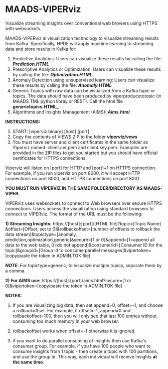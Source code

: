 # MAADS-VIPERviz

Visualize streaming insights over conventional web browers using HTTPS with websockets.

MAADS-VIPERviz is visualization technology to visualize streaming results from Kafka.  Specifically, HPDE will apply machine learning to streaming data and store results in Kafka for:
1)	Predictive Analytics:	Users can visualize these results by calling the file: **_Prediction.HTML_**
2)	Prescriptive Analytics or Optimization:	Users can visualize these results by calling the file: **_Optimization.HTML_**
3)	Anomaly Detection using unsupervised learning: Users can visualize these results by calling the file: **_Anomaly.HTML_**
4) Generic Topics with raw data can be visualized from a Kafka topic or topics. The data should have been produced by viperproducetotopic (in MAADS TML python libray or REST).  Call the html file **generictopics.HTML_**
5) Algorithms and Insights Management (AiMS): **_Aims.html_**

**INSTRUCTIONS:**
1) START: [viperviz binary] [host] [port]
2) Copy the contents of VIEWS.ZIP to the folder **_viperviz/vews_**
3) You must have server and client certificates in the same folder as Viperviz named: client.cer.pem and client.key.pem.  Examples are provided in the ZIP files to get you started but you should have official certificates for HTTPS connections.

Viperviz will listen on [port] for HTTP and [port]+1 on HTTPS connection.  For example, if you run viperviz on port 8000, it will accept HTTP connections on port 8000, and HTTPS connections on port 8001.

**YOU MUST RUN VIPERVIZ IN THE SAME FOLDER/DIRECTORY AS MAADS-VIPER.**

VIPERviz uses websockets to connect to Web browsers over secure HTTPS connections.   Users access the visualization using standard browsers to connect to VIPERviz.  The format of the URL must be the following:

**1) Streaming Insights:** https://[host]:[port]/[HTML file]?topic=[Topic Name] &offset=[Offset, set to 0]&rollbackoffset=[number of offsets to rollback the data stream]&topictype=[anomaly, prediction,optimization,generic]&secure=[1 or 0]&append=[1=append all data to the web table, 0=do not append]&consumerid=[Consumer ID for the topic]&groupid=[Group id to consume parallel messages]&vipertoken=[copy/paste the token in ADMIN.TOK file]

**_NOTE_**: For topictype=generic, to visualize multiple topics, separate them by a comma.

**2) For AIMS use:** https://[host]:[port]/aims.html?secure=[1 or 0]&vipertoken=[copy/paste the token in ADMIN.TOK file]

**NOTES:**
1) If you are visualizing big data, then set append=0, offset=-1, and choose a rollbackoffset.  For example, if offset=-1, append=0 and rollbackoffset=100, then you will only see that last 100 entries without consuming too much memory in your web browser. 

2) rollbackoffset works when offset=-1 otherwise it is ignored.

3) if you want to do parallel consuming of insights then use Kafka's consumer group. For example, if you have 100 people who want to consume insights from 1 topic - then create a topic with 100 partitions, and use the group id.  This way, each individual will receive insights **at the same time**.
